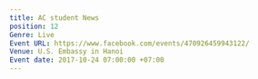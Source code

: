 ```yaml
---
title: AC student News
position: 12
Genre: Live
Event URL: https://www.facebook.com/events/470926459943122/
Venue: U.S. Embassy in Hanoi
Event date: 2017-10-24 07:00:00 +07:00
---
```



